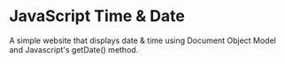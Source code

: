 # JavaScript Time & Date
A simple website that displays date &amp; time using Document Object Model and Javascript's getDate() method.
